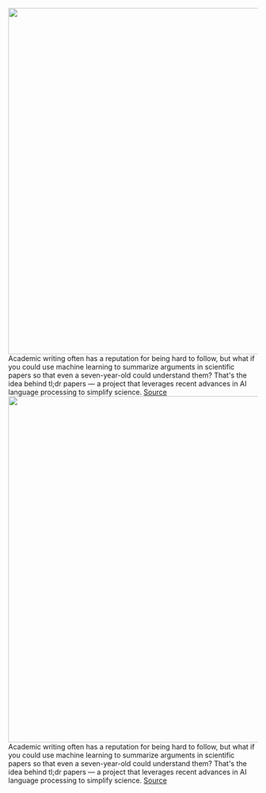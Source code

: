 <img src='https://cdn.vox-cdn.com/thumbor/Nc-bsESpI0OgQjp2uwA_edHEqPg=/102x0:778x455/1200x675/filters:focal(365x197:503x335)/cdn.vox-cdn.com/uploads/chorus_image/image/70403553/tldr_paper_hero.0.jpg' width='700px' /><br/>
Academic writing often has a reputation for being hard to follow, but what if you could use machine learning to summarize arguments in scientific papers so that even a seven-year-old could understand them? That's the idea behind tl;dr papers — a project that leverages recent advances in AI language processing to simplify science.
<a href='https://www.theverge.com/2022/1/18/22889180/ai-language-summary-scientific-research-tldr-papers'> Source <a/><img src='https://cdn.vox-cdn.com/thumbor/Nc-bsESpI0OgQjp2uwA_edHEqPg=/102x0:778x455/1200x675/filters:focal(365x197:503x335)/cdn.vox-cdn.com/uploads/chorus_image/image/70403553/tldr_paper_hero.0.jpg' width='700px' /><br/>
Academic writing often has a reputation for being hard to follow, but what if you could use machine learning to summarize arguments in scientific papers so that even a seven-year-old could understand them? That's the idea behind tl;dr papers — a project that leverages recent advances in AI language processing to simplify science.
<a href='https://www.theverge.com/2022/1/18/22889180/ai-language-summary-scientific-research-tldr-papers'> Source <a/>